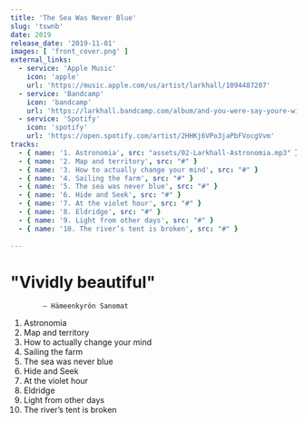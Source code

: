 ```yaml
---
title: 'The Sea Was Never Blue'
slug: 'tswnb'
date: 2019
release_date: '2019-11-01'
images: [ 'front_cover.png' ]
external_links:
  - service: 'Apple Music'
    icon: 'apple'
    url: 'https://music.apple.com/us/artist/larkhall/1094487207'
  - service: 'Bandcamp'
    icon: 'bandcamp'
    url: 'https://larkhall.bandcamp.com/album/and-you-were-say-youre-with-me-reworked'
  - service: 'Spotify'
    icon: 'spotify'
    url: 'https://open.spotify.com/artist/2HHKj6VPo3jaPbFVocgVvm'
tracks:
  - { name: '1. Astronomia', src: "assets/02-Larkhall-Astronomia.mp3" }
  - { name: '2. Map and territory', src: "#" }
  - { name: '3. How to actually change your mind', src: "#" }
  - { name: '4. Sailing the farm', src: "#" }
  - { name: '5. The sea was never blue', src: "#" }
  - { name: '6. Hide and Seek', src: "#" }
  - { name: '7. At the violet hour', src: "#" }
  - { name: '8. Eldridge', src: "#" }
  - { name: '9. Light from other days', src: "#" }
  - { name: '10. The river’s tent is broken', src: "#" }
  
---
```


# "Vividly beautiful"
            — Hämeenkyrön Sanomat


1. Astronomia
2. Map and territory
3. How to actually change your mind
4. Sailing the farm
5. The sea was never blue
6. Hide and Seek
7. At the violet hour
8. Eldridge
9. Light from other days
10. The river’s tent is broken